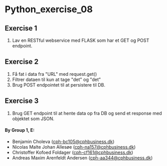 # Python_exercise_08


## Exercise 1
  1) Lav en RESTful  webservice med FLASK som har et GET og POST endpoint.

## Exercise 2
1) Få fat i data fra "URL" med request.get()  
2) Filtrer dataen til kun at tage "det" og "det"
3) Brug POST endpointet til at persistere til DB.

## Exercise 3
1) Brug GET endpoint til at hente data op fra DB og send et response med objektet som JSON. 


#### By Group 1, E:

- Benjamin Choleva ([cph-bc105@cphbusiness.dk](mailto:cph-bc105@cphbusiness.dk))
- Nicolas Malte Johan Allesøe ([cph-na157@cphbusiness.dk](mailto:cph-na157@cphbusiness.dk))
- Christoffer Kofoed Foldager ([cph-cf161@cphbusiness.dk](mailto:cph-cf161@cphbusiness.dk))
- Andreas Maxim Arenfeldt Andersen ([cph-aa344@cphbusiness.dk](mailto:cph-aa344@cphbusiness.dk))

